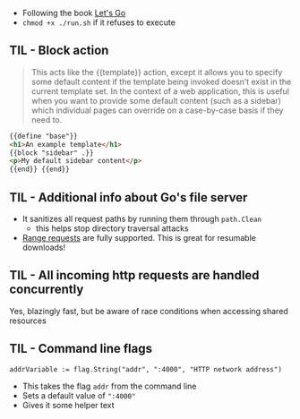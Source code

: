- Following the book [Let's Go](https://lets-go.alexedwards.net/)
- `chmod +x ./run.sh` if it refuses to execute

## TIL - Block action

> This acts like the {{template}} action, except it allows you to specify some default content if the template being invoked doesn’t exist in the current template set.
> In the context of a web application, this is useful when you want to provide some default content (such as a sidebar) which individual pages can override on a case-by-case basis if they need to.

```html
{{define "base"}}
<h1>An example template</h1>
{{block "sidebar" .}}
<p>My default sidebar content</p>
{{end}} {{end}}
```

## TIL - Additional info about Go's file server

- It sanitizes all request paths by running them through `path.Clean`
  - this helps stop directory traversal attacks
- [Range requests](https://benramsey.com/blog/2008/05/206-partial-content-and-range-requests)
  are fully supported. This is great for resumable downloads!

## TIL - All incoming http requests are handled concurrently

Yes, blazingly fast, but be aware of race conditions when accessing
shared resources

## TIL - Command line flags

`addrVariable := flag.String("addr", ":4000", "HTTP network address")`

- This takes the flag `addr` from the command line
- Sets a default value of `":4000"`
- Gives it some helper text
